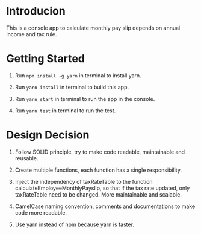 
# Introducion #

This is a console app to calculate monthly pay slip depends on annual income and tax rule.

# Getting Started #

1. Run `npm install -g yarn` in terminal to install yarn.

2. Run `yarn install` in terminal to build this app.

3. Run `yarn start` in terminal to run the app in the console.

4. Run `yarn test` in terminal to run the test.

# Design Decision #

1. Follow SOLID principle, try to make code readable, maintainable and reusable.

2. Create multiple functions, each function has a single responsibility.

3. Inject the independency of taxRateTable to the function calculateEmployeeMonthlyPayslip, so that if the tax rate updated, only taxRateTable need to be changed. More maintainable and scalable.

4. CamelCase naming convention, comments and documentations to make code more readable.

5. Use yarn instead of npm because yarn is faster. 
